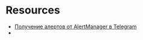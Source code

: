# Resources

- [Получение алертов от AlertManager в Telegram](https://1cloud.ru/help/monitoring_system_helps/receive_alerts_in_telegram)
- 
